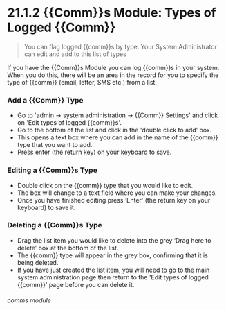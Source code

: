 # 21.1.2 {{Comm}}s Module: Types of Logged {{Comm}}

> You can flag logged {{comm}}s by type. Your System Administrator can edit and add to this list of types 





If you have the {{Comm}}s Module you can log {{comm}}s in your system. When you do this, there will be an area in the record for you to specify the type of {{comm}} (email, letter, SMS etc.) from a list. 

### Add a {{Comm}} Type

- Go to 'admin -> system administration -> {{Comm}} Settings' and click on 'Edit types of logged {{comm}}s'.
- Go to the bottom of the list and click in the 'double click to add’ box. 
- This opens a text box where you can add in the name of the {{comm}} type that you want to add. 
- Press enter (the return key) on your keyboard to save. 

### Editing a {{Comm}}s Type

- Double click on the {{comm}} type that you would like to edit.
- The box will change to a text field where you can make your changes. 
- Once you have finished editing press ‘Enter’ (the return key on your keyboard) to save it.

### Deleting a {{Comm}}s Type

- Drag the list item you would like to delete into the grey ‘Drag here to delete’ box at the bottom of the list. 
- The {{comm}} type will appear in the grey box, confirming that it is being deleted.
- If you have just created the list item, you will need to go to the main system administration page then return to the 'Edit types of logged {{comm}}' page before you can delete it. 


###### comms module


